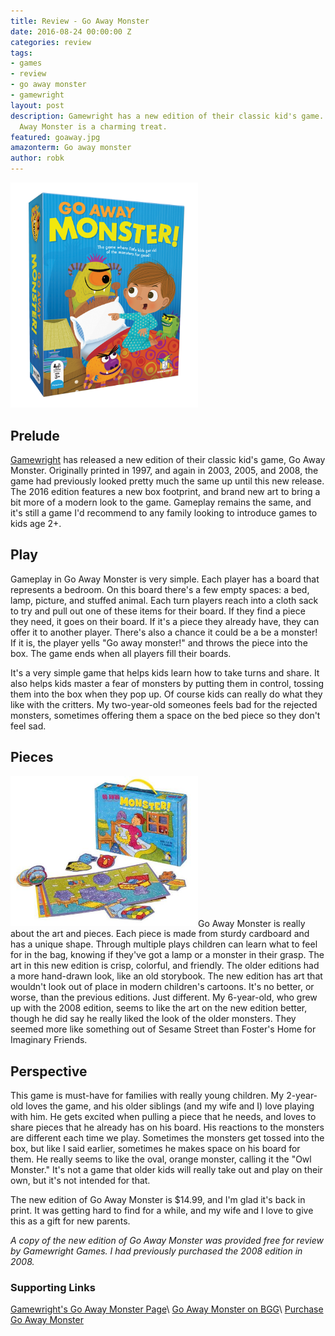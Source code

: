 ```yaml
---
title: Review - Go Away Monster
date: 2016-08-24 00:00:00 Z
categories: review
tags:
- games
- review
- go away monster
- gamewright
layout: post
description: Gamewright has a new edition of their classic kid's game. The new Go
  Away Monster is a charming treat.
featured: goaway.jpg
amazonterm: Go away monster
author: robk
---
```


<img src="/images/goawaymonster/goawaynew.jpg" alt="Go Away Monster, 2016 Edition" width="300" class="float-right" />

<h2>Prelude</h2>

[Gamewright](http://gamewright.com) has released a new edition of their classic kid's game, Go Away Monster. Originally printed in 1997, and again in 2003, 2005, and 2008, the game had previously looked pretty much the same up until this new release. The 2016 edition features a new box footprint, and brand new art to bring a bit more of a modern look to the game. Gameplay remains the same, and it's still a game I'd recommend to any family looking to introduce games to kids age 2+.

<h2>Play</h2>

Gameplay in Go Away Monster is very simple. Each player has a board that represents a bedroom. On this board there's a few empty spaces: a bed, lamp, picture, and stuffed animal. Each turn players reach into a cloth sack to try and pull out one of these items for their board. If they find a piece they need, it goes on their board. If it's a piece they already have, they can offer it to another player. There's also a chance it could be a be a monster! If it is, the player yells "Go away monster!" and throws the piece into the box. The game ends when all players fill their boards.

It's a very simple game that helps kids learn how to take turns and share. It also helps kids master a fear of monsters by putting them in control, tossing them into the box when they pop up. Of course kids can really do what they like with the critters. My two-year-old someones feels bad for the rejected monsters, sometimes offering them a space on the bed piece so they don't feel sad.

<h2>Pieces</h2>

<img src="/images/goawaymonster/goawayold.jpg" alt="Go Away Monster, 2008 Edition" width="300" class="float-left" />Go Away Monster is really about the art and pieces. Each piece is made from sturdy cardboard and has a unique shape. Through multiple plays children can learn what to feel for in the bag, knowing if they've got a lamp or a monster in their grasp. The art in this new edition is crisp, colorful, and friendly. The older editions had a more hand-drawn look, like an old storybook. The new edition has art that wouldn't look out of place in modern children's cartoons. It's no better, or worse, than the previous editions. Just different. My 6-year-old, who grew up with the 2008 edition, seems to like the art on the new edition better, though he did say he really liked the look of the older monsters. They seemed more like something out of Sesame Street than Foster's Home for Imaginary Friends.

<h2>Perspective</h2>

This game is must-have for families with really young children. My 2-year-old loves the game, and his older siblings (and my wife and I) love playing with him. He gets excited when pulling a piece that he needs, and loves to share pieces that he already has on his board. His reactions to the monsters are different each time we play. Sometimes the monsters get tossed into the box, but like I said earlier, sometimes he makes space on his board for them. He really seems to like the oval, orange monster, calling it the "Owl Monster." It's not a game that older kids will really take out and play on their own, but it's not intended for that.

The new edition of Go Away Monster is $14.99, and I'm glad it's back in print. It was getting hard to find for a while, and my wife and I love to give this as a gift for new parents.

*A copy of the new edition of Go Away Monster was provided free for review by Gamewright Games. I had previously purchased the 2008 edition in 2008.*

<h3>Supporting Links</h3>

[Gamewright's Go Away Monster Page](http://gamewright.com/gamewright/index.php?section=games&page=game&show=316)\\
[Go Away Monster on BGG](https://boardgamegeek.com/boardgame/6714/go-away-monster)\\
[Purchase Go Away Monster](http://gamewright.shptron.com/p/go-away-monster?s=part_number&part_number_d=ASC&part_number_c=part_number&t=1&i=all)
